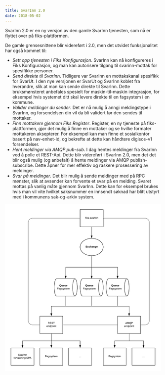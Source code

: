 ```yaml
---
title: SvarInn 2.0
date: 2018-05-02
---
```


SvarInn 2.0 er en ny versjon av den gamle SvarInn tjenesten, som nå er flyttet over på fiks-plattformen.

De gamle grensesnittene blir videreført i 2.0, men det utvidet funksjonalitet har også kommet til:

* _Sett opp tjenesten i Fiks Konfigurasjon_. SvarInn kan nå konfigureres i Fiks Konfigurasjon, og man kan autorisere tilgang til svarinn-mottak for spesifikke personer. 
* _Send direkte til SvarInn_. Tidligere var SvarInn en mottakskanal spesifikk for SvarUt. I den nye versjonen er SvarUt og SvarInn koblet fra hverandre, slik at man kan sende direkte til SvarInn. Dette bruksmønsteret anbefales spesielt for maskin-til-maskin integrasjon, for eksempel hvis systemet ditt skal levere direkte til en fagsystem i en kommune.
* _Valider meldinger du sender_. Det er nå mulig å anngi meldingstype i SvarInn, og forsendelsen din vil da bli validert før den sendes til mottaker.
* _Finn mottakere gjennom Fiks Register_. Register, en ny tjeneste på fiks-plattformen, gjør det mulig å finne en mottaker og se hvilke formater mottakeren aksepterer. For eksempel kan man finne et sosialkontor basert på nav-enhet-id, og bekrefte at dette kan håndtere digisos-v1 forsendelser.
* _Hent meldinger via AMQP pub-sub_. I dag hentes meldinger fra SvarInn ved å polle et REST-Api. Dette blir videreført i SvarInn 2.0, men det det blir også mulig (og anbefalt) å hente meldinger via AMQP publish-subscribe. Dette åpner for mer effektiv og raskere prosessering av meldinger.
* _Svar på meldinger_. Det blir mulig å sende meldinger med på RPC mønster, slik at avsender kan forvente et svar på en melding. Svaret mottas på vanlig måte gjennom SvarInn. Dette kan for eksempel brukes hvis man vil vite hvilket saksnummer en innsendt søknad har blitt utstyrt med i kommunens sak-og-arkiv system.

![fiks_svarinn](/images/fiks_svarinn.png "Fiks SvarInn")